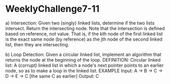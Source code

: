 # WeeklyChallenge7-11

a) Intersection: Given two (singly) linked lists, determine if the two lists intersect. Return the intersecting node. Note that the intersection is defined based on reference, not value. That is, if the kth node of the first linked list is the exact same node (by reference) as the jth node of the second linked list, then they are intersecting.

b) Loop Detection: Given a circular linked list, implement an algorithm that returns the node at the beginning of the loop.
DEFINITION:
Circular linked list: A (corrupt) linked list in which a node's next pointer points to an earlier node, so as to make a loop in the linked list.
EXAMPLE
Input: A -> B -> C -> D -> E -> C [the same C as earlier]
Output: C
